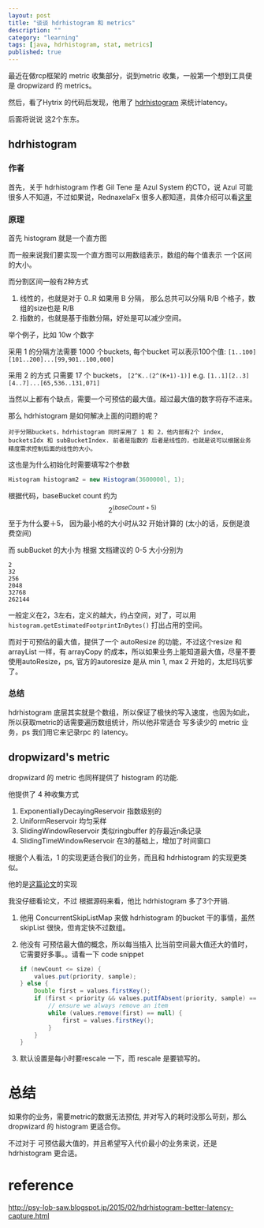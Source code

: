 ```yaml
---
layout: post
title: "谈谈 hdrhistogram 和 metrics"
description: ""
category: "learning"
tags: [java, hdrhistogram, stat, metrics]
published: true
---
```


最近在做rcp框架的 metric 收集部分，说到metric 收集，一般第一个想到工具便是 dropwizard 的 metrics。

然后，看了Hytrix 的代码后发现，他用了 [hdrhistogram](https://github.com/HdrHistogram/HdrHistogram) 来统计latency。

后面将说说 这2个东东。

## hdrhistogram

### 作者

首先，关于 hdrhistogram 作者 Gil Tene 是 Azul System 的CTO，说 Azul 可能很多人不知道，不过如果说，RednaxelaFx 很多人都知道，具体介绍可以看[这里](http://www.zhihu.com/question/24938498)

### 原理

首先 histogram 就是一个直方图

而一般来说我们要实现一个直方图可以用数组表示，数组的每个值表示 一个区间的大小。

而分割区间一般有2种方式

1. 线性的，也就是对于 0..R 如果用 B 分隔， 那么总共可以分隔 R/B 个格子，数组的size也是 R/B
2. 指数的，也就是基于指数分隔，好处是可以减少空间。

举个例子，比如 10w 个数字

采用 1 的分隔方法需要 1000 个buckets, 每个bucket 可以表示100个值:  `[1..100][101..200]...[99,901..100,000]`

采用 2 的方式 只需要 17 个 buckets， `[2^K..(2^(K+1)-1)]` e.g. `[1..1][2..3][4..7]...[65,536..131,071]`

当然以上都有个缺点，需要一个可预估的最大值。超过最大值的数字将存不进来。

那么 hdrhistogram 是如何解决上面的问题的呢？

    对于分隔buckets，hdrhistogram 同时采用了 1 和 2，他内部有2个 index, bucketsIdx 和 subBucketIndex. 前者是指数的 后者是线性的，也就是说可以根据业务精度需求控制后面的线性的大小。

这也是为什么初始化时需要填写2个参数

```java
Histogram histogram2 = new Histogram(3600000l, 1);
```

根据代码，baseBucket count 约为 $$ 2^{(baseCount+5)} $$ 至于为什么要＋5， 因为最小格的大小时从32 开始计算的 (太小的话，反倒是浪费空间)

而 subBucket 的大小为 根据 文档建议的 0-5 大小分别为

```
2
32
256
2048
32768
262144
```

一般定义在2，3左右，定义的越大，约占空间，对了，可以用 `histogram.getEstimatedFootprintInBytes()` 打出占用的空间。

而对于可预估的最大值，提供了一个 autoResize 的功能，不过这个resize 和 arrayList 一样，有 arrayCopy 的成本，所以如果业务上能知道最大值，尽量不要使用autoResize，ps, 官方的autoresize 是从 min 1,  max 2 开始的，太尼玛坑爹了。

### 总结

hdrhistogram 底层其实就是个数组，所以保证了极快的写入速度，也因为如此，所以获取metric的话需要遍历数组统计，所以他非常适合 写多读少的 metric 业务，ps 我们用它来记录rpc 的 latency。


## dropwizard's metric

dropwizard 的 metric 也同样提供了 histogram 的功能.

他提供了 4 种收集方式

1. ExponentiallyDecayingReservoir 指数级别的
2. UniformReservoir   均匀采样
3. SlidingWindowReservoir   类似ringbuffer 的存最近n条记录
4. SlidingTimeWindowReservoir   在3的基础上，增加了时间窗口

根据个人看法，1 的实现更适合我们的业务，而且和 hdrhistogram 的实现更类似。

他的是[这篇论文](http://dimacs.rutgers.edu/~graham/pubs/papers/fwddecay.pdf)的实现

我没仔细看论文，不过 根据源码来看，他比 hdrhistogram 多了3个开销.

1. 他用 ConcurrentSkipListMap 来做 hdrhistogram 的bucket 干的事情，虽然 skipList 很快，但肯定快不过数组。
2. 他没有 可预估最大值的概念，所以每当插入 比当前空间最大值还大的值时，它需要好多事。。请看一下 code snippet

    ```java
    if (newCount <= size) {
        values.put(priority, sample);
    } else {
        Double first = values.firstKey();
        if (first < priority && values.putIfAbsent(priority, sample) == null) {
            // ensure we always remove an item
            while (values.remove(first) == null) {
                first = values.firstKey();
            }
        }
    }
    ```
3. 默认设置是每小时要rescale 一下，而 rescale 是要锁写的。

# 总结

如果你的业务，需要metric的数据无法预估, 并对写入的耗时没那么苛刻，那么 dropwizard 的 histogram 更适合你。

不过对于 可预估最大值的，并且希望写入代价最小的业务来说，还是 hdrhistogram 更合适。


# reference

http://psy-lob-saw.blogspot.jp/2015/02/hdrhistogram-better-latency-capture.html


